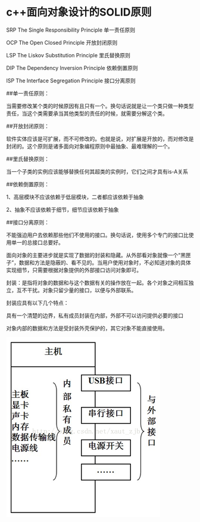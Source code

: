 # c++面向对象设计的SOLID原则

SRP The Single Responsibility Principle 单一责任原则

OCP The Open Closed Principle 开放封闭原则

LSP The Liskov Substitution Principle 里氏替换原则

DIP The Dependency Inversion Principle 依赖倒置原则

ISP The Interface Segregation Principle 接口分离原则

 

##单一责任原则： 

当需要修改某个类的时候原因有且只有一个。换句话说就是让一个类只做一种类型责任，当这个类需要承当其他类型的责任的时候，就需要分解这个类。 

##开放封闭原则：

软件实体应该是可扩展，而不可修改的。也就是说，对扩展是开放的，而对修改是封闭的。这个原则是诸多面向对象编程原则中最抽象、最难理解的一个。

##里氏替换原则：

当一个子类的实例应该能够替换任何其超类的实例时，它们之间才具有is-A关系 

##依赖倒置原则：

1、高层模块不应该依赖于低层模块，二者都应该依赖于抽象 

2、抽象不应该依赖于细节，细节应该依赖于抽象 

##接口分离原则： 

不能强迫用户去依赖那些他们不使用的接口。换句话说，使用多个专门的接口比使用单一的总接口总要好。 

 

面向对象的主要进步就是实现了数据的封装和隐藏。从外部看对象就像一个“黑匣子”，数据和方法是隐蔽的、看不见的。当用户使用对象时，不必知道对象的具体实现细节，只需要根据对象提供的外部接口访问对象即可。

封装：是指将对象的数据和与这个数据有关的操作放在一起。各个对象之间相互独立，互不干扰。对象只留少量的接口，以便与外部联系。

封装应具有以下几个特点：

具有一个清楚的边界，私有成员封装在内部，外部不可以访问提供必要的接口

对象内部的数据和方法是受封装外壳保护的，其它对象不能直接使用。

![](images/20140219220520250.png)